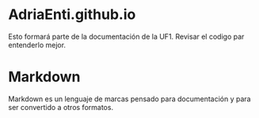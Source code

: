 # AdriaEnti.github.io

Esto formará parte de la documentación de la UF1. Revisar el codigo par entenderlo mejor.

# Markdown

Markdown es un lenguaje de marcas pensado para documentación y para ser convertido a otros formatos.
